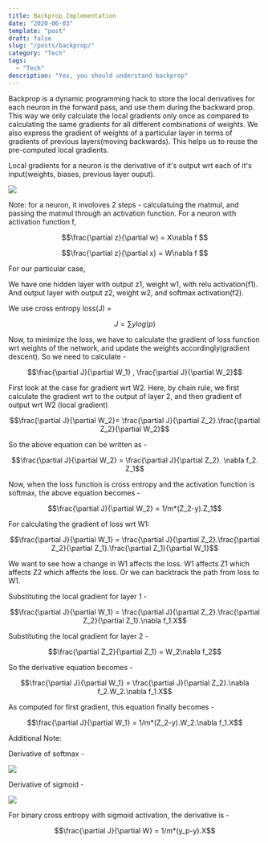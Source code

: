```yaml
---
title: Backprop Implementation
date: "2020-06-03"
template: "post"
draft: false
slug: "/posts/backprop/"
category: "Tech"
tags:
  - "Tech"
description: "Yes, you should understand backprop"
---
```


Backprop is a dynamic programming hack to store the local derivatives for each neuron in the forward pass, and use them during the backward prop. This way we only calculate the local gradients only once as compared to calculating the same gradients for all different combinations of weights. We also express the gradient of weights of a particular layer in terms of gradients of previous layers(moving backwards). This helps us to reuse the pre-computed local gradients. 

Local gradients for a neuron is the derivative of it's output wrt each of it's input(weights, biases, previous layer ouput). 

![](/media/Backprop%20Implementation%20316a255396d34f86a1eef2afe9638ba8/Screen_Shot_2020-06-13_at_6.22.28_PM.png)

Note: for a neuron, it involoves 2 steps - calculatuing the matmul, and passing the matmul through an activation function. For a neuron with activation function f,

$$\frac{\partial z}{\partial w} = X\nabla f $$

$$\frac{\partial z}{\partial x} = W\nabla f $$

For our particular case,

We have one hidden layer with output z1, weight w1, with relu activation(f1). And output layer with output z2,  weight w2, and softmax activation(f2). 

We use cross entropy loss(J) = 

$$J = \sum ylog(p)$$

Now, to minimize the loss, we have to calculate the gradient of loss function wrt weights of the network, and update the weights accordingly(gradient descent). So we need to calculate - 

$$\frac{\partial J}{\partial W_1} , \frac{\partial J}{\partial W_2}$$

First look at the case for gradient wrt W2. Here, by chain rule, we first calculate the gradient wrt to the output of layer 2, and then gradient of output wrt W2 (local gradient)

$$\frac{\partial J}{\partial W_2}= \frac{\partial J}{\partial Z_2}.\frac{\partial Z_2}{\partial W_2}$$

So the above equation can be written as - 

$$\frac{\partial J}{\partial W_2} = \frac{\partial J}{\partial Z_2}. \nabla f_2. Z_1$$

Now, when the loss function is cross entropy and the activation function is softmax, the above equation becomes - 

$$\frac{\partial J}{\partial W_2} = 1/m*(Z_2-y).Z_1$$

For calculating the gradient of loss wrt W1:

$$\frac{\partial J}{\partial W_1} = \frac{\partial J}{\partial Z_2}.\frac{\partial Z_2}{\partial Z_1}.\frac{\partial Z_1}{\partial W_1}$$

We want to see how a change in W1 affects the loss. W1 affects Z1 which affects Z2 which affects the loss. Or we can backtrack the path from loss to W1. 

Substituting the local gradient for layer 1 - 

$$\frac{\partial J}{\partial W_1} = \frac{\partial J}{\partial Z_2}.\frac{\partial Z_2}{\partial Z_1}.\nabla f_1.X$$

Substituting the local gradient for layer 2 - 

$$\frac{\partial Z_2}{\partial Z_1} = W_2\nabla f_2$$

So the derivative equation becomes - 

$$\frac{\partial J}{\partial W_1} = \frac{\partial J}{\partial Z_2}.\nabla f_2.W_2.\nabla f_1.X$$

As computed for first gradient, this equation finally becomes - 

$$\frac{\partial J}{\partial W_1} = 1/m*(Z_2-y).W_2.\nabla f_1.X$$

Additional Note:

Derivative of softmax - 

![](/media/Backprop%20Implementation%20316a255396d34f86a1eef2afe9638ba8/Screen_Shot_2020-06-13_at_7.28.45_PM.png)

Derivative of sigmoid - 

![](/media/Backprop%20Implementation%20316a255396d34f86a1eef2afe9638ba8/Untitled.png)

For binary cross entropy with sigmoid activation, the derivative is - 

$$\frac{\partial J}{\partial W} = 1/m*(y_p-y).X$$